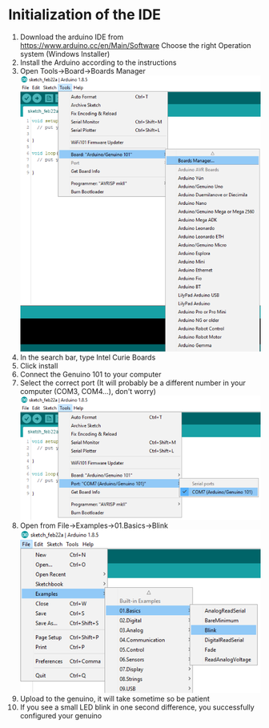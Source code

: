 # Initialization of the IDE
1.	Download the arduino IDE from https://www.arduino.cc/en/Main/Software
	Choose the right Operation system (Windows Installer)
1.	Install the Arduino according to the instructions
1.	Open Tools->Board->Boards Manager ![boards manager](./pictures/boards_manager.png?raw=true)
1.	In the search bar, type Intel Curie Boards
1.	Click install
1.	Connect the Genuino 101 to your computer
1.	Select the correct port (It will probably be a different number in your computer (COM3, COM4...), don't worry) ![select port](./pictures/select_port.png?raw=true)
1.	Open from File->Examples->01.Basics->Blink ![location of blink](./pictures/select_blink.png?raw=true)
1.	Upload to the genuino, it will take sometime so be patient
1.	If you see a small LED blink in one second difference, you successfully configured your genuino
